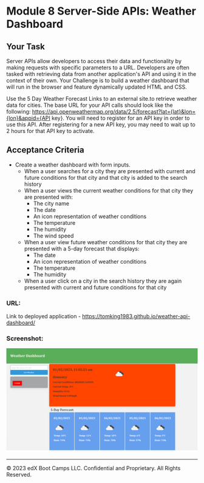 # Module 8 Server-Side APIs: Weather Dashboard

## Your Task

Server APIs allow developers to access their data and functionality by making requests with specific parameters to a URL. Developers are often tasked with retrieving data from another application's API and using it in the context of their own. Your Challenge is to build a weather dashboard that will run in the browser and feature dynamically updated HTML and CSS.

Use the 5 Day Weather Forecast Links to an external site.to retrieve weather data for cities. The base URL for your API calls should look like the following: https://api.openweathermap.org/data/2.5/forecast?lat={lat}&lon={lon}&appid={API key}. You will need to register for an API key in order to use this API. After registering for a new API key, you may need to wait up to 2 hours for that API key to activate.
 
## Acceptance Criteria

* Create a weather dashboard with form inputs.
  * When a user searches for a city they are presented with current and future conditions for that city and that city is added to the search history
  * When a user views the current weather conditions for that city they are presented with:
    * The city name
    * The date
    * An icon representation of weather conditions
    * The temperature
    * The humidity
    * The wind speed
  * When a user view future weather conditions for that city they are presented with a 5-day forecast that displays:
    * The date
    * An icon representation of weather conditions
    * The temperature
    * The humidity
  * When a user click on a city in the search history they are again presented with current and future conditions for that city


### URL:
Link to deployed application - https://tomking1983.github.io/weather-api-dashboard/

### Screenshot:
![Screenshot deployed application](./assets/img/screenshot.png)


---

© 2023 edX Boot Camps LLC. Confidential and Proprietary. All Rights Reserved.
